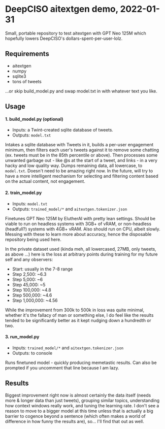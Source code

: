 # DeepCISO aitextgen demo, 2022-01-31

Small, portable repository to test aitextgen with GPT Neo 125M which hopefully lowers DeepCISO's dollars-spent-per-user-lolz.

## Requirements

* aitextgen
* numpy
* sqlite3
* tons of tweets

...or skip build_model.py and swap model.txt in with whatever text you like.

## Usage

#### 1. build_model.py (optional)

* Inputs: a Twint-created sqlite database of tweets.
* Outputs: `model.txt`

Intakes a sqlite database with Tweets in it, builds a per-user engagement minimum, then filters each user's tweets against it to remove some chatting (ex. tweets must be in the 85th percentile or above). Then processes some unwanted garbage out - like @s at the start of a tweet, and links - in a very hacky and low quality way. Dumps remaining data, all lowercase, to `model.txt`. Doesn't need to be amazing right now. In the future, will try to have a more intelligent mechanism for selecting and filtering content based on the actual content, not engagement.

#### 2. train_model.py

* Inputs: `model.txt`
* Outputs: `trained_model/*` and `aitextgen.tokenizer.json`

Finetunes GPT Neo 125M by ElutherAI with pretty lean settings. Should be viable to run on headless systems with 3GB+ of vRAM, or non-headless (headfull?) systems with 4GB+ vRAM. Also should run on CPU, albeit slowly. Messing with these to learn more about accuracy, hence the disposable repository being used here.

In the private dataset used (kinda meh, all lowercased, 27MB, only tweets, as above ...) here is the loss at arbitrary points during training for my future self and any observers:

* Start: usually in the 7-8 range
* Step 2,500: ~6.3
* Step 5,000: ~6
* Step 45,000: ~5
* Step 100,000: ~4.8
* Step 500,000: ~4.6
* Step 1,000,000: ~4.56

While the improvement from 300k to 500k in loss was quite minimal, whether it's the fallacy of man or something else, I do feel like the results tended to be significantly better as it kept nudging down a hundredth or two.

#### 3. run_model.py

* Inputs: `trained_model/*` and `aitextgen.tokenizer.json`
* Outputs: to console

Runs finetuned model - quickly producing memetastic results. Can also be prompted if you uncomment that line because I am lazy.

## Results

Biggest improvement right now is almost certainly the data itself (needs more & longer data than just tweets), grouping similar topics, understanding how context windows really work, and tuning the learning rate. I don't see a reason to move to a bigger model at this time unless that is actually a big barrier to cogence beyond a sentence (which often makes a world of difference in how funny the results are), so... I'll find that out as well.

